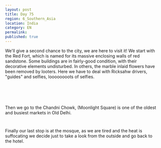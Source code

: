```yaml
---
layout: post
title: Day 75
region: 6_Southern_Asia
location: India
category: EN
permalink:
published: true
---
```


We'll give a second chance to the city, we are here to visit it! We start with the Red Fort, which is named for its massive enclosing walls of red sandstone. Some buildings are in fairly-good condition, with their decorative elements undisturbed. In others, the marble inlaid flowers have been removed by looters. Here we have to deal with Ricksahw drivers, "guides" and selfies, loooooooots of selfies.

<p><a
href="https://lh3.googleusercontent.com/-rhOZs-7-DWJ5V2nhtLMEmLE2i4wj11qlZn95FrlfJCSGd5tEbFcYnER_DGVHIKWglds9gidbQt-3HlzKW44_9BuZXaItOXOAujZJpTsaytvF9e_ox0nkQPBSJxlnWWyMv0dyUyo9ugeLiZ0Y-uFlyRYQ_k9vTEyn56FpCS4sW-m5e33yeI0K9X2FXIM2IGT_RmsP4AK8dFQLov0rNoPGjMPqFC0KvGG9b2bJIcq7dbmHLPCL5I3M-8tIM9wcRZYahEADG4r_AqMlt6uAiIviX-W7RYm2TA2SywGg_77YP-WfTnamAx39j875n6MpCwZztyWYtX0FjfkYcR0SZ_cVbaDiCp-zCxLz3xOGykwGMhiX1LAbTPnFC3Ao7F6Ex90uI7ZG96uDL8R9GoTGVSsZEOLobYuucAtPkJCgoFTW6gg0iaWBFyFkrtJw8oUFXPzE8GQUl1ZpH_shrMIRVaDk1hFTv9BRMQZknkRru3SbODDhLW3mWkAEOodyMzI1E2BwxF0Svnxsi3ih66i_q1bU0iAH5-ayenF2N9WdE-Op8FrP_C_LNAaHhnJ23kfo1vza7lyxW5pCBgE_skIZqSF5TBcbHPt-zz9Z-HnbmBjD_eKYiKLD-Q6Y4vscjP_fKIYaSYIVuYLrcZkI8zRo9CgX2CDvoszIRi8qdYwbKP4jZInw7S5ABqEZgRchg=w1045-h783-no"><img 
src="https://lh3.googleusercontent.com/-rhOZs-7-DWJ5V2nhtLMEmLE2i4wj11qlZn95FrlfJCSGd5tEbFcYnER_DGVHIKWglds9gidbQt-3HlzKW44_9BuZXaItOXOAujZJpTsaytvF9e_ox0nkQPBSJxlnWWyMv0dyUyo9ugeLiZ0Y-uFlyRYQ_k9vTEyn56FpCS4sW-m5e33yeI0K9X2FXIM2IGT_RmsP4AK8dFQLov0rNoPGjMPqFC0KvGG9b2bJIcq7dbmHLPCL5I3M-8tIM9wcRZYahEADG4r_AqMlt6uAiIviX-W7RYm2TA2SywGg_77YP-WfTnamAx39j875n6MpCwZztyWYtX0FjfkYcR0SZ_cVbaDiCp-zCxLz3xOGykwGMhiX1LAbTPnFC3Ao7F6Ex90uI7ZG96uDL8R9GoTGVSsZEOLobYuucAtPkJCgoFTW6gg0iaWBFyFkrtJw8oUFXPzE8GQUl1ZpH_shrMIRVaDk1hFTv9BRMQZknkRru3SbODDhLW3mWkAEOodyMzI1E2BwxF0Svnxsi3ih66i_q1bU0iAH5-ayenF2N9WdE-Op8FrP_C_LNAaHhnJ23kfo1vza7lyxW5pCBgE_skIZqSF5TBcbHPt-zz9Z-HnbmBjD_eKYiKLD-Q6Y4vscjP_fKIYaSYIVuYLrcZkI8zRo9CgX2CDvoszIRi8qdYwbKP4jZInw7S5ABqEZgRchg=w1045-h783-no" class="oversize" alt=""></a></p>

<p><a
href="https://lh3.googleusercontent.com/cE9Pyg_WEcfsabH9msXz1dIksXQj9GAOJpgzU74-CBsoZiZwqyD2Cyde9sv-lQYKvL02X61FJkzM-2eCO35M6161Z0Lb2xVtJLIExFcVYWzRdxf2HJFsavpbFKxOGzg6HoMFbpg4NWhq3SVkLhkwVotaX8-BAemeV6j9XdK36IiPZfY2TfJ--LyCMg-JmO8ha5XLF5e8LWOwgFKNkDqfyksG0yx4FzT6s4nNpahhYVpvZ0tp5xLOT0Hx0WraDrWydrCamMvdFjxiV2jdlmyNvyB3hOq0vXiMRbE-sPv1de4gGhxtum6SLrDYbsjfr42YQGUREpM_cmRxfixc9CpO1k00YIrrLHf4M6TORRwlVpkB_G7K_LYGbyiKN0hRmbCdaSZqqBn9eJ0ObZW0JV2YW09QB4U9WJObkqwiZKVOb4ppkd6wJHTUlqOwfWJeUijSxSJzLu6bTYWUiQ9LM1f-gVg367_Wy8MbQwYX8vWBvblZ0mc2hBcY15NqwJl_qPxJ0cfsLhQoHt7rZa3-zO8DY8re442kZ36DvY-0o_cudoh8e1hPF3jKLc0a2zItQhfMwAoopHgkKmyBPMrUSm4p8NOdieiV95TWPU-S4u8-EAUbj3Zre0ISnKKKUF3-f3F_iFqIIWKFHdgcjSd13KULYlYclxOPUeYalBCvOozo6JCz5YcmL_SjUFGqrw=w835-h626-no"><img 
src="https://lh3.googleusercontent.com/cE9Pyg_WEcfsabH9msXz1dIksXQj9GAOJpgzU74-CBsoZiZwqyD2Cyde9sv-lQYKvL02X61FJkzM-2eCO35M6161Z0Lb2xVtJLIExFcVYWzRdxf2HJFsavpbFKxOGzg6HoMFbpg4NWhq3SVkLhkwVotaX8-BAemeV6j9XdK36IiPZfY2TfJ--LyCMg-JmO8ha5XLF5e8LWOwgFKNkDqfyksG0yx4FzT6s4nNpahhYVpvZ0tp5xLOT0Hx0WraDrWydrCamMvdFjxiV2jdlmyNvyB3hOq0vXiMRbE-sPv1de4gGhxtum6SLrDYbsjfr42YQGUREpM_cmRxfixc9CpO1k00YIrrLHf4M6TORRwlVpkB_G7K_LYGbyiKN0hRmbCdaSZqqBn9eJ0ObZW0JV2YW09QB4U9WJObkqwiZKVOb4ppkd6wJHTUlqOwfWJeUijSxSJzLu6bTYWUiQ9LM1f-gVg367_Wy8MbQwYX8vWBvblZ0mc2hBcY15NqwJl_qPxJ0cfsLhQoHt7rZa3-zO8DY8re442kZ36DvY-0o_cudoh8e1hPF3jKLc0a2zItQhfMwAoopHgkKmyBPMrUSm4p8NOdieiV95TWPU-S4u8-EAUbj3Zre0ISnKKKUF3-f3F_iFqIIWKFHdgcjSd13KULYlYclxOPUeYalBCvOozo6JCz5YcmL_SjUFGqrw=w835-h626-no" class="oversize" alt=""></a></p>

<p><a
href="https://lh3.googleusercontent.com/2TER9JPAKoJYnVjdFsgPYkXlRGdGsOVxl_IC0G8vcVa1uUGnLImp9b8B9u4YoLw23GGSr1SC9lguKClfKOYO6rjksHNBG8kE9AdBtH0y1_b3XbIBKxCjQ_hrFbpEE-dTGhQzHNWd6pmmEgC3G10C1XfXQmM68n7I1qTt3WPRYKIMdRo5UmCl0tefW1KIw4oSQUNT0QCKFmdr2K5M_q9maoF_iFc-5nVpBKzNFqY15KAOg_iJ5bKw1_WWRGlywgt4jyp_t9EaPXylhlzseFAtUzJLPhRLlgY8h1brvs-CS9O6KdBJQ91GmYjupycX6K-FUYARIiecwrLbuqzCAYiItGyt7g-hyjPRCW8epq1Ht8LTCzt0EQlZuAOd9HyH97apdpzELaycqqyUuC-j6zVTdhulkPcHM70W9-rEAQ_HRDqBOROQD1hLKSPy8qFIMlcVDWKCxCcH4Ilao2X1l0HJ9Ukk3YTFrzToNJSTgEk81PcsSywL_STLmIwGot-hdKOswX7WhcijcqgN8nreGLi4rrpaNPuFp7WCqSU5XfqscF0EckTEU6TruWo0qBEzraEOFTuHKZKgOoMMbDhA17wbad-LrH-mPxMlSBPyEVVSLP4bj4o46p2XqoJlCuBJM9PGUWEhB6CqpBmwmZMVsbhsXkDWf8tnPJ0r74lLVw_STtGu13eVT_2vRmb48w=w835-h626-no"><img 
src="https://lh3.googleusercontent.com/2TER9JPAKoJYnVjdFsgPYkXlRGdGsOVxl_IC0G8vcVa1uUGnLImp9b8B9u4YoLw23GGSr1SC9lguKClfKOYO6rjksHNBG8kE9AdBtH0y1_b3XbIBKxCjQ_hrFbpEE-dTGhQzHNWd6pmmEgC3G10C1XfXQmM68n7I1qTt3WPRYKIMdRo5UmCl0tefW1KIw4oSQUNT0QCKFmdr2K5M_q9maoF_iFc-5nVpBKzNFqY15KAOg_iJ5bKw1_WWRGlywgt4jyp_t9EaPXylhlzseFAtUzJLPhRLlgY8h1brvs-CS9O6KdBJQ91GmYjupycX6K-FUYARIiecwrLbuqzCAYiItGyt7g-hyjPRCW8epq1Ht8LTCzt0EQlZuAOd9HyH97apdpzELaycqqyUuC-j6zVTdhulkPcHM70W9-rEAQ_HRDqBOROQD1hLKSPy8qFIMlcVDWKCxCcH4Ilao2X1l0HJ9Ukk3YTFrzToNJSTgEk81PcsSywL_STLmIwGot-hdKOswX7WhcijcqgN8nreGLi4rrpaNPuFp7WCqSU5XfqscF0EckTEU6TruWo0qBEzraEOFTuHKZKgOoMMbDhA17wbad-LrH-mPxMlSBPyEVVSLP4bj4o46p2XqoJlCuBJM9PGUWEhB6CqpBmwmZMVsbhsXkDWf8tnPJ0r74lLVw_STtGu13eVT_2vRmb48w=w835-h626-no" class="oversize" alt=""></a></p>

<p><a
href="https://lh3.googleusercontent.com/RVxp84niVDxHxeO11NWixZHyMXWnynVPzW7Cu4FJlFwhIwrAIn-6hgs_w_Lt2T5LwVpDU2xnuBFzONePWzBWMYD_1jrgglK8mlJV5itjaoC0RGsyf1SKKE8nnMSjVzFXfIulJSPvUFpJACy1hTFw-9Vij_2Qwy6zASmQo4xe_JiNdo83rRzgNNQ01vBdzDTUYXlR84HRmGHvQ7BhfL_PFtpCrU5UAnVVWfimqvFa8ck2r2kqF5Jmyh7_9qIK6cCUt3QM_FHuMfEpLtlOtKcXDtuUWv8drTvIat8zPin5aDvl7NNpdIcjXa12G7d0yoE55LggOBtJP1Bi2CaMrtsyttMbGNM213_NdK8SShIlRusUBphaBeLPov9bS79ObQsIDhfg0GYGcZ3mHHurISOh7DvsveAwhaDqQCtv7lU5dRpPT6p0scMCT_ps3xMaxBKS1QtjI0XS-O5I9c9-zZSKHneVuJnlz1DiGwrFgrH2iZS6WZ593BtMEnmI8_ZuFagH7qa--FOMEwLO3nQSSHMHKxxDrVLG44A8BWUNWTBsXxQB_P2c5-7KzLD4mMD9kTVmD3mMa6DZTlAMD77JELJ0FE_sWlRlGpJUYzOK08GN0k1hKVBdk6FCvrjm7xDW4WN4VnB-jPtDKT7o-RMf26MC3TEK_PZ18b3uxvD22ii_qGdDmc8pfyqD1YHzUg=w835-h626-no"><img 
src="https://lh3.googleusercontent.com/RVxp84niVDxHxeO11NWixZHyMXWnynVPzW7Cu4FJlFwhIwrAIn-6hgs_w_Lt2T5LwVpDU2xnuBFzONePWzBWMYD_1jrgglK8mlJV5itjaoC0RGsyf1SKKE8nnMSjVzFXfIulJSPvUFpJACy1hTFw-9Vij_2Qwy6zASmQo4xe_JiNdo83rRzgNNQ01vBdzDTUYXlR84HRmGHvQ7BhfL_PFtpCrU5UAnVVWfimqvFa8ck2r2kqF5Jmyh7_9qIK6cCUt3QM_FHuMfEpLtlOtKcXDtuUWv8drTvIat8zPin5aDvl7NNpdIcjXa12G7d0yoE55LggOBtJP1Bi2CaMrtsyttMbGNM213_NdK8SShIlRusUBphaBeLPov9bS79ObQsIDhfg0GYGcZ3mHHurISOh7DvsveAwhaDqQCtv7lU5dRpPT6p0scMCT_ps3xMaxBKS1QtjI0XS-O5I9c9-zZSKHneVuJnlz1DiGwrFgrH2iZS6WZ593BtMEnmI8_ZuFagH7qa--FOMEwLO3nQSSHMHKxxDrVLG44A8BWUNWTBsXxQB_P2c5-7KzLD4mMD9kTVmD3mMa6DZTlAMD77JELJ0FE_sWlRlGpJUYzOK08GN0k1hKVBdk6FCvrjm7xDW4WN4VnB-jPtDKT7o-RMf26MC3TEK_PZ18b3uxvD22ii_qGdDmc8pfyqD1YHzUg=w835-h626-no" class="oversize" alt=""></a></p>

<p><a
href="https://lh3.googleusercontent.com/astZiNHwffWmIgCge8Wy67Urt5foff8yu4w0fkTkVRGszZ2KpUaP6n_FzOk_9NXVSHW9HzFzV1BycJS-gDChKJ_x0fknmUyEmjzf2_49nfCeMcHdsNXfBzm4ZO5m3OQinND_LZYbkzeH4Aw9e0lCeVq8dKuc5briFFHFbIBZ0S_UevsAmpqyD1afdmE7hZXgrTsFC_xaQmjVrmtQBgkL_6oXbpU4Z4Z_yCcjXCQ2Aq57QpyT43VUoT9zGAQfdE9quEKuPNi5L39YveJngzSL4lfwVFt_70Lc70ixSTvzSThLdclFua6t2RZ1oqKF4UMoF_Yd6X1cS9w6fWIW2fZh-dnx2HaheKU6o26a9nmnMs461t1yRApgMU60kN7dfmM3IAabLUn9ziRw3SjukRSiC-fyZ-enwBugUVc-VH_5kjJWxOX4h4CcTBcvJ0pGIUDYay2eIS74ufYBFDpXmyy4hQ9YOcUcp27HGK5WaN_67Ue2oJbcB0L_1QZ0mc4q0LJUUbg3ntKgsgJkTxE-Q70AcUNTOeyoqDMvLDPR4W-ZeJ45sFlpKqLdFSVdNt8bdbiwVjdjIWw6N08MlV0z2oy7Maq9ERxizI_3G8UDkBb5iWCh7cqD1qw3OO-s1KrCGWvrnWBGPX_f3LQP3QoRiTZVuZLGontjPHCp01TxFSqkgPbnalYOwm6AYF1v3g=w1043-h782-no"><img 
src="https://lh3.googleusercontent.com/astZiNHwffWmIgCge8Wy67Urt5foff8yu4w0fkTkVRGszZ2KpUaP6n_FzOk_9NXVSHW9HzFzV1BycJS-gDChKJ_x0fknmUyEmjzf2_49nfCeMcHdsNXfBzm4ZO5m3OQinND_LZYbkzeH4Aw9e0lCeVq8dKuc5briFFHFbIBZ0S_UevsAmpqyD1afdmE7hZXgrTsFC_xaQmjVrmtQBgkL_6oXbpU4Z4Z_yCcjXCQ2Aq57QpyT43VUoT9zGAQfdE9quEKuPNi5L39YveJngzSL4lfwVFt_70Lc70ixSTvzSThLdclFua6t2RZ1oqKF4UMoF_Yd6X1cS9w6fWIW2fZh-dnx2HaheKU6o26a9nmnMs461t1yRApgMU60kN7dfmM3IAabLUn9ziRw3SjukRSiC-fyZ-enwBugUVc-VH_5kjJWxOX4h4CcTBcvJ0pGIUDYay2eIS74ufYBFDpXmyy4hQ9YOcUcp27HGK5WaN_67Ue2oJbcB0L_1QZ0mc4q0LJUUbg3ntKgsgJkTxE-Q70AcUNTOeyoqDMvLDPR4W-ZeJ45sFlpKqLdFSVdNt8bdbiwVjdjIWw6N08MlV0z2oy7Maq9ERxizI_3G8UDkBb5iWCh7cqD1qw3OO-s1KrCGWvrnWBGPX_f3LQP3QoRiTZVuZLGontjPHCp01TxFSqkgPbnalYOwm6AYF1v3g=w1043-h782-no" class="oversize" alt=""></a></p>

Then we go to the Chandni Chowk, (Moonlight Square) is one of the oldest and busiest markets in Old Delhi.

<p><a
href="https://lh3.googleusercontent.com/hu3SZC6vuTJNU4avMiSyqqI89UkJZRwsKfnF_NRjWIX3Qb00ww6OnmntSBO4xTHX7rqJYTWrYw56E4a86S8IicZE7AZZ-TfRY2pUYd3n_8w5Wfm181WPlZVVlcjU2fvxU16WNIkZ8LM0JpYnNFLeFNW3TJcmjjifcuWEmBQeljE46eDFrgimilKxFXkS4iAzvGEFKSbTsTWxU5uQbRp9s0DpaBUETCqt3RmuegLsh1NI0cnVn1YdvwxigGfwXmOlEeP96FoutTU7t0ZV-E15KzdkSijjdNKhuezWXuPGcOMe0VKB8cMCbAAgJujJ49wT8yKbP9xT4MVOGsG0oDJfuFAUfSLld1jNu0ITOmRS07kVCHiW3xK9Mov1FlZyzX_1QfOrieUsZExDSVmuvFUucb_eyJOvYzDA_bYFQA_kXmrl6XahHy49czXopECFWDjkY8o8D189LXj22DGGaVOpJWzp-TBUW_SJrQ4DJWm5qhcuSRBcbVuLReRwIrQfuzCCrYI3t94BzXttLMsfwWz6SP7LIx6FgcyMo8YguFBfiBw8p7dTIb_6RHwC4u-Mzifq6IkNub35i7CFPQPsP6IEPGvFpoLWMxva0W3vO1S10yFhbWkqpyz0pNfpMZbPiQR1UDh9KqTK_GUce9MWzZJDWruPlhwOxIwV8UF6p4fDWsd879anHwjsMlwzfw=w835-h626-no"><img 
src="https://lh3.googleusercontent.com/hu3SZC6vuTJNU4avMiSyqqI89UkJZRwsKfnF_NRjWIX3Qb00ww6OnmntSBO4xTHX7rqJYTWrYw56E4a86S8IicZE7AZZ-TfRY2pUYd3n_8w5Wfm181WPlZVVlcjU2fvxU16WNIkZ8LM0JpYnNFLeFNW3TJcmjjifcuWEmBQeljE46eDFrgimilKxFXkS4iAzvGEFKSbTsTWxU5uQbRp9s0DpaBUETCqt3RmuegLsh1NI0cnVn1YdvwxigGfwXmOlEeP96FoutTU7t0ZV-E15KzdkSijjdNKhuezWXuPGcOMe0VKB8cMCbAAgJujJ49wT8yKbP9xT4MVOGsG0oDJfuFAUfSLld1jNu0ITOmRS07kVCHiW3xK9Mov1FlZyzX_1QfOrieUsZExDSVmuvFUucb_eyJOvYzDA_bYFQA_kXmrl6XahHy49czXopECFWDjkY8o8D189LXj22DGGaVOpJWzp-TBUW_SJrQ4DJWm5qhcuSRBcbVuLReRwIrQfuzCCrYI3t94BzXttLMsfwWz6SP7LIx6FgcyMo8YguFBfiBw8p7dTIb_6RHwC4u-Mzifq6IkNub35i7CFPQPsP6IEPGvFpoLWMxva0W3vO1S10yFhbWkqpyz0pNfpMZbPiQR1UDh9KqTK_GUce9MWzZJDWruPlhwOxIwV8UF6p4fDWsd879anHwjsMlwzfw=w835-h626-no" class="oversize" alt=""></a></p>

<p><a
href="https://lh3.googleusercontent.com/pIq68varu17HHifixal8gA8OrhFbEkFEy6zou2QKVf3QLPcCKzmVGGa2FXkyLCUojfmTIpJGOH07w4XSJfrQ6xPmIWCqNEDb7fPKanS-CWT-7f5wSSv4DnulMWFVOCCJe0fwf6lXFIPc75W2Z1M7R9gpr1-VFsqrBfd__eDCjabX_6DdAgETPHDSP0LArvefT0MYppjHplpTkijP8t9Ea3FclGmgAXu_rRjTxdFQyQivaf19Q2O5sIQx5dN0sqcjKylKySoIEgVQU4QPHzPXflrPciU1o81Pw-jGJwNwzVPhlbsCooy_OnSyI0Pah_x6DEz14WDH2uEcf9eNRoZxQ-XHnUc2_t68-4lI8D3knFeiKI3Njc-ssuH5oIIUSIUEjCkvx3S2j8HHUFWLFCBZgMVHWf7f7jECvkvPaIZUcAIag1ekl4iswFKVlEBJfebly8URvgSN1H9_8ZMYMLMySbJgav3ifA7Mt31JDgjgdWZwo2cbtBck-t6vR2HoN-nXiGerKSISto4V1XL1acISWQ8GBeqohKA4COs_LqHpNGdVbNcJbqb6KYVVkcl26lmms39KHMae04owCed-udFWr-l0zGfhiziLl4WxWz0ON2SJSg9SxXGpGm8CzXba402c8UkwERrjDYX4mP8TjfWAzI_pdakDXyo5la_xDxZzUwhvrGrMFj4sqToj_w=w835-h626-no"><img 
src="https://lh3.googleusercontent.com/pIq68varu17HHifixal8gA8OrhFbEkFEy6zou2QKVf3QLPcCKzmVGGa2FXkyLCUojfmTIpJGOH07w4XSJfrQ6xPmIWCqNEDb7fPKanS-CWT-7f5wSSv4DnulMWFVOCCJe0fwf6lXFIPc75W2Z1M7R9gpr1-VFsqrBfd__eDCjabX_6DdAgETPHDSP0LArvefT0MYppjHplpTkijP8t9Ea3FclGmgAXu_rRjTxdFQyQivaf19Q2O5sIQx5dN0sqcjKylKySoIEgVQU4QPHzPXflrPciU1o81Pw-jGJwNwzVPhlbsCooy_OnSyI0Pah_x6DEz14WDH2uEcf9eNRoZxQ-XHnUc2_t68-4lI8D3knFeiKI3Njc-ssuH5oIIUSIUEjCkvx3S2j8HHUFWLFCBZgMVHWf7f7jECvkvPaIZUcAIag1ekl4iswFKVlEBJfebly8URvgSN1H9_8ZMYMLMySbJgav3ifA7Mt31JDgjgdWZwo2cbtBck-t6vR2HoN-nXiGerKSISto4V1XL1acISWQ8GBeqohKA4COs_LqHpNGdVbNcJbqb6KYVVkcl26lmms39KHMae04owCed-udFWr-l0zGfhiziLl4WxWz0ON2SJSg9SxXGpGm8CzXba402c8UkwERrjDYX4mP8TjfWAzI_pdakDXyo5la_xDxZzUwhvrGrMFj4sqToj_w=w835-h626-no" class="oversize" alt=""></a></p>


Finally our last stop is at the mosque, as we are tired and the heat is suffocating we decide just to take a look from the outside and go back to the hotel.

<p><a
href="https://lh3.googleusercontent.com/sGdo51n5onFHoNGiWOYTiezpbUZxVh8Ci5aGtoWg1IK3Qu9INHfkepuih0FmF_c1dpnmOAZzDug-pkrmprRvTOWKq8k6DIJBx1tU1xJOecjdi0rqeCbBYPBN_Np03u5MrSOXWP0bWE3lp9WiY9dizOqrbRVAYv2qxXaOa09ad95maM7RzUIyss982biWBTSuXsd9v5gDqeoRyWNTfdf7p6K6iKgYUEVEDpQ73FkUGtuKFxzS3fBJlt35sTmazyIYmr6RsbTVCAojLKWjAlpYZwmwA5GzzVymXooUw0QSHjECxA4tfBSqKJK04RZsFEI4oBowpp1Kh1AyHgK29B3QDNze7CHVuGuPrmcO17QRoaQknWPLYyj1Tbww1uRjpq8Fkw1znJeM0jozUFMZFNw7pqfewwyOmp5ou_q6PGUNZXvk69osAo6UKyt_sqWiFyWE5DhBP9YBo_KKk8-ovZqcs4otziafIJWptJkB4p32vKrVTQf-uZVcbcNGmH-m8YBo3xiDbl5e-O9JdiKLNJHiowlUu5fp9xzICDD31PnHg4iBurk2G9WIx5EvpH_J3JGgPLnKDhb_f6CnGpfsqpQsoJorNfH6o1Pc5HRwbPN2NfT7LwOEPMmHIwT19R0SknU31AqrJoX6dhvukwB17EB7MSApPmbtiQQmq-t4uRXZoiK_tKvrBySHStTCEA=w588-h783-no"><img 
src="https://lh3.googleusercontent.com/sGdo51n5onFHoNGiWOYTiezpbUZxVh8Ci5aGtoWg1IK3Qu9INHfkepuih0FmF_c1dpnmOAZzDug-pkrmprRvTOWKq8k6DIJBx1tU1xJOecjdi0rqeCbBYPBN_Np03u5MrSOXWP0bWE3lp9WiY9dizOqrbRVAYv2qxXaOa09ad95maM7RzUIyss982biWBTSuXsd9v5gDqeoRyWNTfdf7p6K6iKgYUEVEDpQ73FkUGtuKFxzS3fBJlt35sTmazyIYmr6RsbTVCAojLKWjAlpYZwmwA5GzzVymXooUw0QSHjECxA4tfBSqKJK04RZsFEI4oBowpp1Kh1AyHgK29B3QDNze7CHVuGuPrmcO17QRoaQknWPLYyj1Tbww1uRjpq8Fkw1znJeM0jozUFMZFNw7pqfewwyOmp5ou_q6PGUNZXvk69osAo6UKyt_sqWiFyWE5DhBP9YBo_KKk8-ovZqcs4otziafIJWptJkB4p32vKrVTQf-uZVcbcNGmH-m8YBo3xiDbl5e-O9JdiKLNJHiowlUu5fp9xzICDD31PnHg4iBurk2G9WIx5EvpH_J3JGgPLnKDhb_f6CnGpfsqpQsoJorNfH6o1Pc5HRwbPN2NfT7LwOEPMmHIwT19R0SknU31AqrJoX6dhvukwB17EB7MSApPmbtiQQmq-t4uRXZoiK_tKvrBySHStTCEA=w588-h783-no" class="oversize" alt=""></a></p>

<p><a
href="https://lh3.googleusercontent.com/AzREE6NAbAjgVRO08zEVoZv4skF_VkEaFEzEeZtO5sxF9Q0bHbb57bkSlOeNlRLThVHloy85Q2C0xeZyB-uy8tOuYeGaghQMGjUxvmkLODaEqHiRsqqHGLnR_uQMceZNGmKJ3mwKo9N8A9_maOmmnLP4y4HGO8zJDZR7tHdZ7cYEsrKJYch9Tr4AbU7jTGeOd1MO8_DRzqFLqVN8XvWZxgM1YYhtzBODZsnyglJSzkdpD73xvsqZJNsYp2nPYiFWtSkOkn_25GeuRlAPBgJA_1LOC5y9dMHcUQ7oTPZDwpAI_Jb9sKaXbUl2k9pBVqcKprmDsMjj8sZupyNsT41xKTRl3FMw7gEYgzbFBP6S5S1tOyhwz1_wsB9yviv2pk7HxQIE7ydyzLyLRKHkA9Kc4q-3p-HJKiBHuYqSo2zxLJYLB00iSFjVBnnKkKe1D7J9XH5RMAIKwj-vdC1bWyO2S_tCy7cMCsmhw1ol_dqwA0f4zCIX5kIKUvhDVZ610tuZSJbta2LaDL0c31KQw3IyWzS4zQyt4B1R3xbxewK6YUuZhnCxXiBRhNs59ThywSZEyvl8mItE-yPLrhg5BAP2rExgwpOCp2ylj-R-PXye4PCejGZD5M7vRoH3c46sMlsVX2Dts50WpUSxyDZCJjGx44mDZYrGcmhxZ4IRSr456OULXwK2ZYyoeHS9Zw=w835-h626-no"><img 
src="https://lh3.googleusercontent.com/AzREE6NAbAjgVRO08zEVoZv4skF_VkEaFEzEeZtO5sxF9Q0bHbb57bkSlOeNlRLThVHloy85Q2C0xeZyB-uy8tOuYeGaghQMGjUxvmkLODaEqHiRsqqHGLnR_uQMceZNGmKJ3mwKo9N8A9_maOmmnLP4y4HGO8zJDZR7tHdZ7cYEsrKJYch9Tr4AbU7jTGeOd1MO8_DRzqFLqVN8XvWZxgM1YYhtzBODZsnyglJSzkdpD73xvsqZJNsYp2nPYiFWtSkOkn_25GeuRlAPBgJA_1LOC5y9dMHcUQ7oTPZDwpAI_Jb9sKaXbUl2k9pBVqcKprmDsMjj8sZupyNsT41xKTRl3FMw7gEYgzbFBP6S5S1tOyhwz1_wsB9yviv2pk7HxQIE7ydyzLyLRKHkA9Kc4q-3p-HJKiBHuYqSo2zxLJYLB00iSFjVBnnKkKe1D7J9XH5RMAIKwj-vdC1bWyO2S_tCy7cMCsmhw1ol_dqwA0f4zCIX5kIKUvhDVZ610tuZSJbta2LaDL0c31KQw3IyWzS4zQyt4B1R3xbxewK6YUuZhnCxXiBRhNs59ThywSZEyvl8mItE-yPLrhg5BAP2rExgwpOCp2ylj-R-PXye4PCejGZD5M7vRoH3c46sMlsVX2Dts50WpUSxyDZCJjGx44mDZYrGcmhxZ4IRSr456OULXwK2ZYyoeHS9Zw=w835-h626-no" class="oversize" alt=""></a></p>